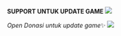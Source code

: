 **SUPPORT UNTUK UPDATE GAME**
<img src="https://files.catbox.moe/m4ooge.jpg">

*Open Donasi untuk update game*✨
<img src="catbox.moe/ylvkwz.png">
